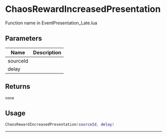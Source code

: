 # ChaosRewardIncreasedPresentation

Function name in EventPresentation_Late.lua

## Parameters

| Name     | Description |
| -------- | ----------- |
| sourceId |             |
| delay    |             |

## Returns

`none`

## Usage

```lua
ChaosRewardIncreasedPresentation(sourceId, delay)
```

---
